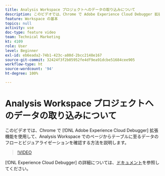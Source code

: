 ```yaml
---
title: Analysis Workspace プロジェクトへのデータの取り込みについて
description: このビデオでは、Chrome で Adobe Experience Cloud Debugger 拡張機能を使用して、Analysis Workspace でのページからテーブルに至るデータのフローとビジュアライゼーションを確認する方法を説明します。
feature: Workspace の基本
topics: null
activity: use
doc-type: feature video
team: Technical Marketing
kt: 4109
role: User
level: Beginner
exl-id: eb6eada2-74b1-423c-a80d-2bcc2148e167
source-git-commit: 32424f3f2b05952fe4df9ea91dcbe51684cee905
workflow-type: ht
source-wordcount: '94'
ht-degree: 100%

---
```


# Analysis Workspace プロジェクトへのデータの取り込みについて

このビデオでは、Chrome で [!DNL Adobe Experience Cloud Debugger] 拡張機能を使用して、Analysis Workspace でのページからテーブルに至るデータのフローとビジュアライゼーションを確認する方法を説明します。

>[!VIDEO](https://video.tv.adobe.com/v/31072/?quality=12)

[!DNL Experience Cloud Debugger] の詳細については、[ドキュメント](https://experienceleague.adobe.com/docs/debugger/using/experience-cloud-debugger.html?lang=ja)を参照してください。
